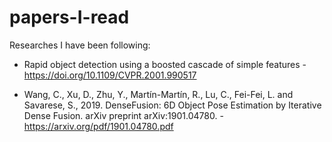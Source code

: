 # papers-I-read
Researches I have been following:

- Rapid object detection using a boosted cascade of simple features - https://doi.org/10.1109/CVPR.2001.990517

- Wang, C., Xu, D., Zhu, Y., Martín-Martín, R., Lu, C., Fei-Fei, L. and Savarese, S., 2019. DenseFusion: 6D Object Pose Estimation by Iterative Dense Fusion. arXiv preprint arXiv:1901.04780. - https://arxiv.org/pdf/1901.04780.pdf
